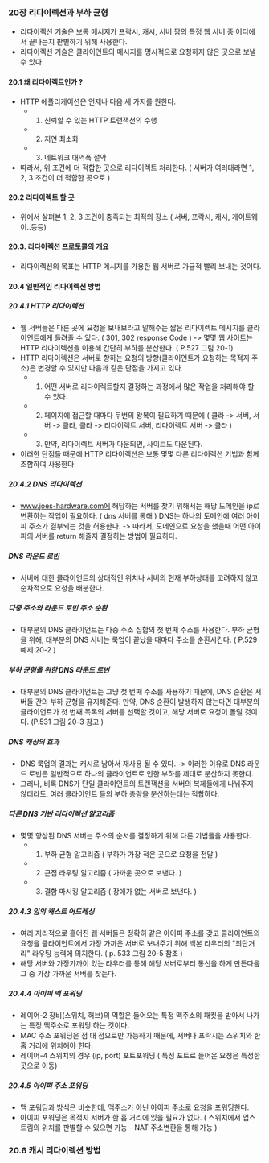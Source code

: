 ### 20장 리다이렉션과 부하 균형
 - 리다이렉션 기술은 보통 메시지가 프락시, 캐시, 서버 팜의 특정 웹 서버 중 어디에서 끝나는지 판별하기 위해 사용한다.
 - 리다이렉션 기술은 클라이언트의 메시지를 명시적으로 요청하지 않은 곳으로 보낼 수 있다.

#### 20.1 왜 리다이렉트인가 ?
- HTTP 에플리케이션은 언제나 다음 세 가지를 원한다.
  - 1. 신뢰할 수 있는 HTTP 트랜잭션의 수행
  - 2. 지연 최소화
  - 3. 네트워크 대역폭 절약
- 따라서, 위 조건에 더 적합한 곳으로 리다이렉트 처리한다. ( 서버가 여러대라면 1, 2, 3 조건이 더 적합한 곳으로 )

#### 20.2 리다이렉트 할 곳
 - 위에서 살펴본 1, 2, 3 조건이 충족되는 최적의 장소 ( 서버, 프락시, 캐시, 게이트웨이..등등)

#### 20.3. 리다이렉션 프로토콜의 개요
 - 리다이렉션의 목표는 HTTP 메시지를 가용한 웹 서버로 가급적 빨리 보내는 것이다.

#### 20.4 일반적인 리다이렉션 방법
##### 20.4.1 HTTP 리다이렉션
 - 웹 서버들은 다른 곳에 요청을 보내보라고 말해주는 짧은 리다이렉트 메시지를 클라이언트에게 돌려줄 수 있다. ( 301, 302 response Code ) -> 몇몇 웹 사이트는 HTTP 리다이렉션을 이용해 간단히 부하를 분산한다. ( P.527 그림 20-1)
 - HTTP 리다이렉션은 서버로 향하는 요청의 방향(클라이언트가 요청하는 목적지 주소)은 변경할 수 있지만 다음과 같은 단점을 가지고 있다.
   - 1. 어떤 서버로 리다이렉트할지 결정하는 과정에서 많은 작업을 처리해야 할 수 있다. 
   - 2. 페이지에 접근할 때마다 두번의 왕복이 필요하기 때문에 ( 클라 -> 서버,  서버 -> 클라,  클라 -> 리다이렉트 서버, 리다이렉트 서버 -> 클라 )
   - 3. 만약, 리다이렉트 서버가 다운되면, 사이트도 다운된다.
- 이러한 단점들 때문에 HTTP 리다이렉션은 보통 몇몇 다른 리다이렉션 기법과 함께 조합하여 사용한다.

##### 20.4.2 DNS 리다이렉션
 - www.joes-hardware.com에 해당하는 서버를 찾기 위해서는 해당 도메인을 ip로 변환하는 작업이 필요하다. ( dns 서버를 통해 )  DNS는 하나의 도메인에 여러 아이피 주소가 결부되는 것을 허용한다. -> 따라서, 도메인으로 요청을 했을때 어떤 아이피의 서버를 return 해줄지 결정하는 방법이 필요하다.

##### DNS 라운드 로빈
 - 서버에 대한 클라이언트의 상대적인 위치나 서버의 현재 부하상태를 고려하지 않고 순차적으로 요청을 배분한다.

##### 다중 주소와 라운드 로빈 주소 순환
 - 대부분의 DNS 클라이언트는 다중 주소 집합의 첫 번째 주소를 사용한다.  부하 균형을 위해, 대부분의 DNS 서버는 룩업이 끝났을 때마다 주소를 순환시킨다. ( P.529 예제 20-2 )

##### 부하 균형을 위한 DNS 라운드 로빈
 - 대부분의 DNS 클라이언트는 그냥 첫 번째 주소를 사용하기 때문에, DNS 순환은 서버들 간의 부하 균형을 유지해준다. 만약, DNS 순환이 발생하지 않는다면 대부분의 클라이언트가 첫 번째 목록의 서버를 선택할 것이고, 해당 서버로 요청이 몰릴 것이다. (P.531 그림 20-3 참고 )

##### DNS 캐싱의 효과
 - DNS 룩업의 결과는 캐시로 남아서 재사용 될 수 있다. -> 이러한 이유로 DNS 라운드 로빈은 일반적으로 하나의 클라이언트로 인한 부하를 제대로 분산하지 못한다.
 - 그러나, 비록 DNS가 단일 클라이언트의 트랜잭션을 서버의 복제들에게 나눠주지 않더라도, 여러 클라이언트 들의 부하 총량을 분산하는데는 적합하다.

##### 다른 DNS 기반 리다이렉션 알고리즘
 - 몇몇 향상된 DNS 서버는 주소의 순서를 결정하기 위해 다른 기법들을 사용한다.
   - 1. 부하 균형 알고리즘 ( 부하가 가장 적은 곳으로 요청을 전달 )
   - 2. 근접 라우팅 알고리즘 ( 가까운 곳으로 보낸다. )
   - 3. 결함 마시킹 알고리즘 ( 장애가 없는 서버로 보낸다. )

##### 20.4.3 임의 캐스트 어드레싱
 - 여러 지리적으로 흩어진 웹 서버들은 정확히 같은 아이피 주소를 갖고 클라이언트의 요청을 클라이언트에서 가장 가까운 서버로 보내주기 위해 백본 라우터의 "최단거리" 라우팅 능력에 의지한다. ( p. 533 그림 20-5 참조 )
 - 해당 서버와 가장가까이 있는 라우터를 통해 해당 서버로부터 통신을 하게 만든다음 그 중 가장 가까운 서버를 찾는다.

##### 20.4.4 아이피 맥 포워딩
 - 레이어-2 장비(스위치, 허브)의 역할은 들어오는 특정 맥주소의 패킷을 받아서 나가는 특정 맥주소로 포워딩 하는 것이다.
 - MAC 주소 포워딩은 점 대 점으로만 가능하기 때문에, 서버나 프락시는 스위치와 한 홉 거리에 위치해야 한다.
 - 레이어-4 스위치의 경우 (ip, port) 포트포워딩 ( 특정 포트로 들어온 요청은 특정한 곳으로 이동)

##### 20.4.5 아이피 주소 포워딩
 - 맥 포워딩과 방식은 비슷한데, 맥주소가 아닌 아이피 주소로 요청을 포워딩한다.
 - 아이피 포워딩은 목적지 서버가 한 홉 거리에 있을 필요가 없다. ( 스위치에서 업스트림의 위치를 판별할 수 있으면 가능 - NAT 주소변환을 통해 가능 )

### 20.6 캐시 리다이렉션 방법
